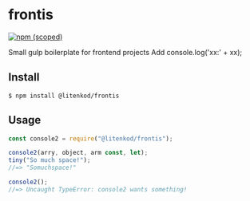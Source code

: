 # frontis

[![npm (scoped)](https://img.shields.io/npm/v/:scope/:package.svg)](https://github.com/litenkod/frontis)

Small gulp boilerplate for frontend projects
Add console.log('xx:' + xx);

## Install
```
$ npm install @litenkod/frontis
```

## Usage

```js
const console2 = require("@litenkod/frontis");

console2(arry, object, arm const, let);
tiny("So much space!");
//=> "Somuchspace!"

console2();
//=> Uncaught TypeError: console2 wants something!
```